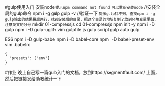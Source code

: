 #gulp使用入门
安装node
`提示npm command not found 可以重新安装node`
//安装全局的gulp命令
npm i -g gulp
gulp -v //验证一下
`提示gulp找不到，查找npm i -g gulp输出的结果最后两行，找到安装后的目录，把这个目录的地址复制了放到环境变量里面，注意英文的分号`
mkdir 01-compressjs
cd 01-compressjs
npm init -y
npm i -D gulp
npm i -D gulp-uglify
vim gulpfile.js
gulp script
gulp auto
gulp

ES6
npm i -D gulp-babel
npm i -D babel-core
npm i -D babel-preset-env
vim .babelrc
```
{
  "presets": ["env"]
}
```

#作业
晚上自己写一篇gulp入门的文档，放到https://segmentfault.com/ 上面，然后把链接发给助教统计一下
